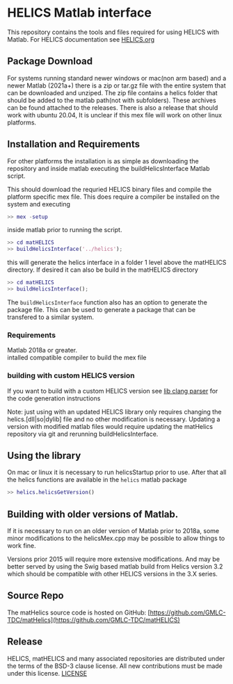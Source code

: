 # HELICS Matlab interface
This repository contains the tools and files required for using HELICS with Matlab.
For HELICS documentation see [HELICS.org](www.helics.org)

## Package Download

For systems running standard newer windows or mac(non arm based) and a newer Matlab (2021a+) there is a zip or tar.gz file
with the entire system that can be downloaded and unziped. The zip file contains a helics folder that should be added to the matlab path(not with subfolders).
These archives can be found attached to the releases. 
There is also a release that should work with ubuntu 20.04,  It is unclear if this mex file will work on other linux platforms.

## Installation and Requirements
For other platforms the installation is as simple as downloading the repository and inside matlab executing the buildHelicsInterface Matlab script.

This should download the requried HELICS binary files and compile the platform specific mex file.  This does require a compiler be installed on the system and executing

``` matlab
>> mex -setup
```

inside matlab prior to running the script.  

```matlab
>> cd matHELICS
>> buildHelicsInterface('../helics');
```

this will generate the helics interface in a folder 1 level above the matHELICS directory.  If desired it can also be build in the matHELICS directory 

```matlab
>> cd matHELICS
>> buildHelicsInterface();
```

The `buildHelicsInterface` function also has an option to generate the package file.  This can be used to generate a package that can be transfered to a similar system.

### Requirements
Matlab 2018a or greater.  
intalled compatible compiler to build the mex file

### building with custom HELICS version
If you want to build with a custom HELICS version see [lib clang parser](./docs/libClangParser.md) for the code generation instructions

Note:  just using with an updated HELICS library only requires changing the helics.[dll|so|dylib] file and no other modification is necessary. 
Updating a version with modified matlab files would require updating the matHelics repository via git and rerunning buildHelicsInterface.

## Using the library
On mac or linux it is necessary to run helicsStartup prior to use.  After that all the helics functions are available in the `helics` matlab package


```matlab
>> helics.helicsGetVersion()

```

## Building with older versions of Matlab.
If it is necessary to run on an older version of Matlab prior to 2018a, some minor modifications to the helicsMex.cpp may be possible to allow things to work fine.

Versions prior 2015 will require more extensive modifications.  And may be better served by using the Swig based matlab build from Helics version 3.2 which should be compatible with other HELICS versions in the 3.X series.


## Source Repo

The matHelics source code is hosted on GitHub: [https://github.com/GMLC-TDC/matHelics](https://github.com/GMLC-TDC/matHELICS)

## Release
HELICS, matHELICS and many associated repositories are distributed under the terms of the BSD-3 clause license. All new
contributions must be made under this license. [LICENSE](LICENSE)